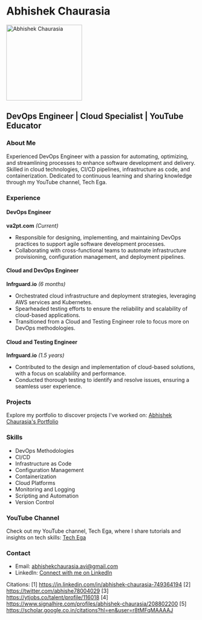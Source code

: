 # Abhishek Chaurasia

<img src="https://media.licdn.com/dms/image/C5603AQHOJcbcAJfnLw/profile-displayphoto-shrink_800_800/0/1621255973419?e=2147483647&v=beta&t=Ej7Ql-yvVKxVbZVqxXRFPVJqZzRMcDnFNKQpQXIhZxo" alt="Abhishek Chaurasia" width="200"/>

## DevOps Engineer | Cloud Specialist | YouTube Educator

### About Me

Experienced DevOps Engineer with a passion for automating, optimizing, and streamlining processes to enhance software development and delivery. Skilled in cloud technologies, CI/CD pipelines, infrastructure as code, and containerization. Dedicated to continuous learning and sharing knowledge through my YouTube channel, Tech Ega.

### Experience

#### DevOps Engineer
**va2pt.com** *(Current)*
- Responsible for designing, implementing, and maintaining DevOps practices to support agile software development processes.
- Collaborating with cross-functional teams to automate infrastructure provisioning, configuration management, and deployment pipelines.

#### Cloud and DevOps Engineer
**Infrguard.io** *(6 months)*
- Orchestrated cloud infrastructure and deployment strategies, leveraging AWS services and Kubernetes.
- Spearheaded testing efforts to ensure the reliability and scalability of cloud-based applications.
- Transitioned from a Cloud and Testing Engineer role to focus more on DevOps methodologies.

#### Cloud and Testing Engineer
**Infrguard.io** *(1.5 years)*
- Contributed to the design and implementation of cloud-based solutions, with a focus on scalability and performance.
- Conducted thorough testing to identify and resolve issues, ensuring a seamless user experience.

### Projects

Explore my portfolio to discover projects I've worked on: [Abhishek Chaurasia's Portfolio](https://abhishek-chaurasia-portfolio.netlify.app/)

### Skills

* DevOps Methodologies
* CI/CD
* Infrastructure as Code
* Configuration Management
* Containerization
* Cloud Platforms
* Monitoring and Logging
* Scripting and Automation
* Version Control

### YouTube Channel

Check out my YouTube channel, Tech Ega, where I share tutorials and insights on tech skills: [Tech Ega](https://www.youtube.com/@techega7632)

### Contact

* Email: abhishekchaurasia.avi@gmail.com
* LinkedIn: [Connect with me on LinkedIn](https://www.linkedin.com/in/abhishek-c-indra/)

Citations:
[1] https://in.linkedin.com/in/abhishek-chaurasia-749364194
[2] https://twitter.com/abhishe78004029
[3] https://ytjobs.co/talent/profile/116018
[4] https://www.signalhire.com/profiles/abhishek-chaurasia/208802200
[5] https://scholar.google.co.in/citations?hl=en&user=r8tMFqMAAAAJ

